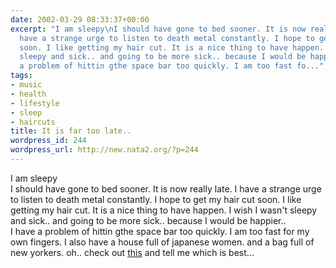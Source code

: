 ```yaml
---
date: 2002-03-29 08:33:37+00:00
excerpt: "I am sleepy\nI should have gone to bed sooner. It is now really late. I
  have a strange urge to listen to death metal constantly. I hope to get my hair cut
  soon. I like getting my hair cut. It is a nice thing to have happen. I wish I wasn't
  sleepy and sick.. and going to be more sick.. because I would be happier.. \nI have
  a problem of hittin gthe space bar too quickly. I am too fast fo..."
tags:
- music
- health
- lifestyle
- sleep
- haircuts
title: It is far too late..
wordpress_id: 244
wordpress_url: http://new.nata2.org/?p=244
---
```


I am sleepy<br/>
I should have gone to bed sooner. It is now really late. I have a strange urge to listen to death metal constantly. I hope to get my hair cut soon. I like getting my hair cut. It is a nice thing to have happen. I wish I wasn't sleepy and sick.. and going to be more sick.. because I would be happier.. 
<br/>I have a problem of hittin gthe space bar too quickly. I am too fast for my own fingers. I also have a house full of japanese women. and a bag full of new yorkers. oh.. check out <a href="http://www.dopeman.org/ads">this</a> and tell me which is best...